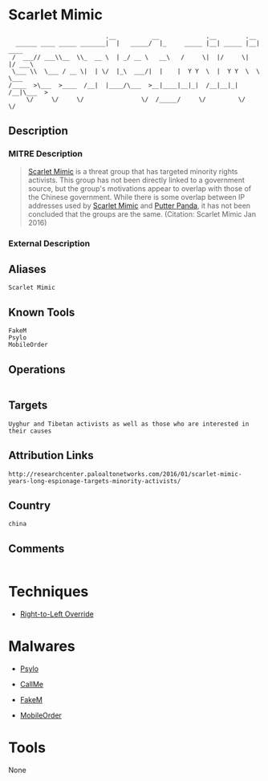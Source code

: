 
# Scarlet Mimic

```
                           .__          __             .__        .__        
  ______ ____ _____ _______|  |   _____/  |_     _____ |__| _____ |__| ____  
 /  ___// ___\\__  \\_  __ \  | _/ __ \   __\   /     \|  |/     \|  |/ ___\ 
 \___ \\  \___ / __ \|  | \/  |_\  ___/|  |    |  Y Y  \  |  Y Y  \  \  \___ 
/____  >\___  >____  /__|  |____/\___  >__|____|__|_|  /__|__|_|  /__|\___  >
     \/     \/     \/                \/  /_____/     \/         \/        \/ 

```

## Description

### MITRE Description

> [Scarlet Mimic](https://attack.mitre.org/groups/G0029) is a threat group that has targeted minority rights activists. This group has not been directly linked to a government source, but the group's motivations appear to overlap with those of the Chinese government. While there is some overlap between IP addresses used by [Scarlet Mimic](https://attack.mitre.org/groups/G0029) and [Putter Panda](https://attack.mitre.org/groups/G0024), it has not been concluded that the groups are the same. (Citation: Scarlet Mimic Jan 2016)

### External Description

> 

## Aliases

```
Scarlet Mimic
```

## Known Tools

```
FakeM
Psylo
MobileOrder
```

## Operations

```

```

## Targets

```
Uyghur and Tibetan activists as well as those who are interested in their causes
```

## Attribution Links

```
http://researchcenter.paloaltonetworks.com/2016/01/scarlet-mimic-years-long-espionage-targets-minority-activists/
```

## Country

```
china
```

## Comments

```

```

# Techniques


* [Right-to-Left Override](../techniques/Right-to-Left-Override.md)


# Malwares


* [Psylo](../malwares/Psylo.md)

* [CallMe](../malwares/CallMe.md)
    
* [FakeM](../malwares/FakeM.md)
    
* [MobileOrder](../malwares/MobileOrder.md)
    

# Tools

None
